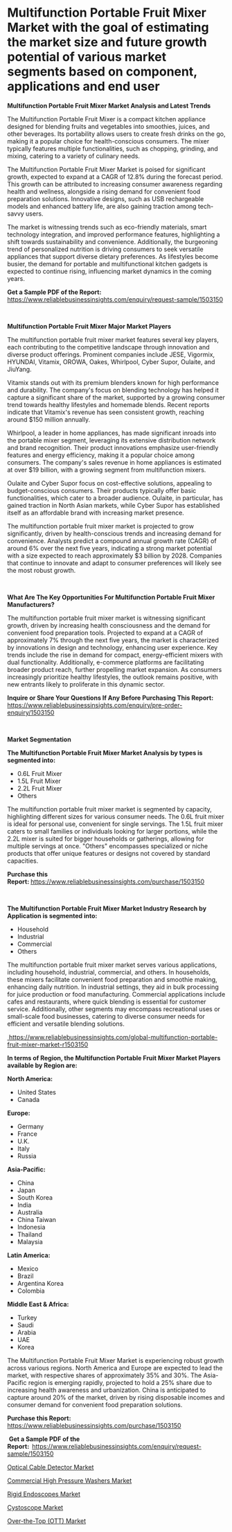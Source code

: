 <p><h1>Multifunction Portable Fruit Mixer Market with the goal of estimating the market size and future growth potential of various market segments based on component, applications and end user</h1></p><p><strong>Multifunction Portable Fruit Mixer Market Analysis and Latest Trends</strong></p>
<p><p>The Multifunction Portable Fruit Mixer is a compact kitchen appliance designed for blending fruits and vegetables into smoothies, juices, and other beverages. Its portability allows users to create fresh drinks on the go, making it a popular choice for health-conscious consumers. The mixer typically features multiple functionalities, such as chopping, grinding, and mixing, catering to a variety of culinary needs.</p><p>The Multifunction Portable Fruit Mixer Market is poised for significant growth, expected to expand at a CAGR of 12.8% during the forecast period. This growth can be attributed to increasing consumer awareness regarding health and wellness, alongside a rising demand for convenient food preparation solutions. Innovative designs, such as USB rechargeable models and enhanced battery life, are also gaining traction among tech-savvy users.</p><p>The market is witnessing trends such as eco-friendly materials, smart technology integration, and improved performance features, highlighting a shift towards sustainability and convenience. Additionally, the burgeoning trend of personalized nutrition is driving consumers to seek versatile appliances that support diverse dietary preferences. As lifestyles become busier, the demand for portable and multifunctional kitchen gadgets is expected to continue rising, influencing market dynamics in the coming years.</p></p>
<p><strong>Get a Sample PDF of the Report:&nbsp;</strong> <a href="https://www.reliablebusinessinsights.com/enquiry/request-sample/1503150?utm_campaign=63&utm_medium=2&utm_source=Github&utm_content=ia&utm_term=27122024&utm_id=multifunction-portable-fruit-mixer">https://www.reliablebusinessinsights.com/enquiry/request-sample/1503150</a></p>
<p>&nbsp;</p>
<p><strong>Multifunction Portable Fruit Mixer Major Market Players</strong></p>
<p><p>The multifunction portable fruit mixer market features several key players, each contributing to the competitive landscape through innovation and diverse product offerings. Prominent companies include JESE, Vigormix, HYUNDAI, Vitamix, OROWA, Oakes, Whirlpool, Cyber Supor, Oulaite, and JiuYang.</p><p>Vitamix stands out with its premium blenders known for high performance and durability. The company's focus on blending technology has helped it capture a significant share of the market, supported by a growing consumer trend towards healthy lifestyles and homemade blends. Recent reports indicate that Vitamix's revenue has seen consistent growth, reaching around $150 million annually.</p><p>Whirlpool, a leader in home appliances, has made significant inroads into the portable mixer segment, leveraging its extensive distribution network and brand recognition. Their product innovations emphasize user-friendly features and energy efficiency, making it a popular choice among consumers. The company's sales revenue in home appliances is estimated at over $19 billion, with a growing segment from multifunction mixers.</p><p>Oulaite and Cyber Supor focus on cost-effective solutions, appealing to budget-conscious consumers. Their products typically offer basic functionalities, which cater to a broader audience. Oulaite, in particular, has gained traction in North Asian markets, while Cyber Supor has established itself as an affordable brand with increasing market presence.</p><p>The multifunction portable fruit mixer market is projected to grow significantly, driven by health-conscious trends and increasing demand for convenience. Analysts predict a compound annual growth rate (CAGR) of around 6% over the next five years, indicating a strong market potential with a size expected to reach approximately $3 billion by 2028. Companies that continue to innovate and adapt to consumer preferences will likely see the most robust growth.</p></p>
<p>&nbsp;</p>
<p><strong>What Are The Key Opportunities For Multifunction Portable Fruit Mixer Manufacturers?</strong></p>
<p><p>The multifunction portable fruit mixer market is witnessing significant growth, driven by increasing health consciousness and the demand for convenient food preparation tools. Projected to expand at a CAGR of approximately 7% through the next five years, the market is characterized by innovations in design and technology, enhancing user experience. Key trends include the rise in demand for compact, energy-efficient mixers with dual functionality. Additionally, e-commerce platforms are facilitating broader product reach, further propelling market expansion. As consumers increasingly prioritize healthy lifestyles, the outlook remains positive, with new entrants likely to proliferate in this dynamic sector.</p></p>
<p><strong>Inquire or Share Your Questions If Any Before Purchasing This Report:</strong> <a href="https://www.reliablebusinessinsights.com/enquiry/pre-order-enquiry/1503150?utm_campaign=63&utm_medium=2&utm_source=Github&utm_content=ia&utm_term=27122024&utm_id=multifunction-portable-fruit-mixer">https://www.reliablebusinessinsights.com/enquiry/pre-order-enquiry/1503150</a></p>
<p>&nbsp;</p>
<p><strong>Market Segmentation</strong></p>
<p><strong>The Multifunction Portable Fruit Mixer Market Analysis by types is segmented into:</strong></p>
<p><ul><li>0.6L Fruit Mixer</li><li>1.5L Fruit Mixer</li><li>2.2L Fruit Mixer</li><li>Others</li></ul></p>
<p><p>The multifunction portable fruit mixer market is segmented by capacity, highlighting different sizes for various consumer needs. The 0.6L fruit mixer is ideal for personal use, convenient for single servings. The 1.5L fruit mixer caters to small families or individuals looking for larger portions, while the 2.2L mixer is suited for bigger households or gatherings, allowing for multiple servings at once. "Others" encompasses specialized or niche products that offer unique features or designs not covered by standard capacities.</p></p>
<p><strong>Purchase this Report:&nbsp;</strong><a href="https://www.reliablebusinessinsights.com/purchase/1503150?utm_campaign=63&utm_medium=2&utm_source=Github&utm_content=ia&utm_term=27122024&utm_id=multifunction-portable-fruit-mixer">https://www.reliablebusinessinsights.com/purchase/1503150</a></p>
<p>&nbsp;</p>
<p><strong>The Multifunction Portable Fruit Mixer Market Industry Research by Application is segmented into:</strong></p>
<p><ul><li>Household</li><li>Industrial</li><li>Commercial</li><li>Others</li></ul></p>
<p><p>The multifunction portable fruit mixer market serves various applications, including household, industrial, commercial, and others. In households, these mixers facilitate convenient food preparation and smoothie making, enhancing daily nutrition. In industrial settings, they aid in bulk processing for juice production or food manufacturing. Commercial applications include cafes and restaurants, where quick blending is essential for customer service. Additionally, other segments may encompass recreational uses or small-scale food businesses, catering to diverse consumer needs for efficient and versatile blending solutions.</p></p>
<p><a href="https://www.reliablebusinessinsights.com/global-multifunction-portable-fruit-mixer-market-r1503150?utm_campaign=63&utm_medium=2&utm_source=Github&utm_content=ia&utm_term=27122024&utm_id=multifunction-portable-fruit-mixer">&nbsp;https://www.reliablebusinessinsights.com/global-multifunction-portable-fruit-mixer-market-r1503150</a></p>
<p><strong>In terms of Region, the Multifunction Portable Fruit Mixer Market Players available by Region are:</strong></p>
<p>
    <p> <strong> North America: </strong>
        <ul>
            <li>United States</li>
            <li>Canada</li>
        </ul>
        </p> 
    <p> <strong> Europe: </strong>
        <ul>
            <li>Germany</li>
            <li>France</li>
            <li>U.K.</li>
            <li>Italy</li>
            <li>Russia</li>
        </ul>
        </p> 
    <p> <strong> Asia-Pacific: </strong>
        <ul>
            <li>China</li>
            <li>Japan</li>
            <li>South Korea</li>
            <li>India</li>
            <li>Australia</li>
            <li>China Taiwan</li>
            <li>Indonesia</li>
            <li>Thailand</li>
            <li>Malaysia</li>
        </ul>
        </p> 
    <p> <strong> Latin America: </strong>
        <ul>
            <li>Mexico</li>
            <li>Brazil</li>
            <li>Argentina Korea</li>
            <li>Colombia</li>
        </ul>
        </p> 
    <p> <strong> Middle East & Africa: </strong>
        <ul>
            <li>Turkey</li>
            <li>Saudi</li>
            <li>Arabia</li>
            <li>UAE</li>
            <li>Korea</li>
        </ul>
    </p>
    </p>
<p><p>The Multifunction Portable Fruit Mixer Market is experiencing robust growth across various regions. North America and Europe are expected to lead the market, with respective shares of approximately 35% and 30%. The Asia-Pacific region is emerging rapidly, projected to hold a 25% share due to increasing health awareness and urbanization. China is anticipated to capture around 20% of the market, driven by rising disposable incomes and consumer demand for convenient food preparation solutions.</p></p>
<p><strong>Purchase this Report: </strong><a href="https://www.reliablebusinessinsights.com/purchase/1503150?utm_campaign=63&utm_medium=2&utm_source=Github&utm_content=ia&utm_term=27122024&utm_id=multifunction-portable-fruit-mixer">https://www.reliablebusinessinsights.com/purchase/1503150</a></p>
<p>&nbsp;<strong>Get a Sample PDF of the Report:&nbsp;&nbsp;</strong><a href="https://www.reliablebusinessinsights.com/enquiry/request-sample/1503150?utm_campaign=63&utm_medium=2&utm_source=Github&utm_content=ia&utm_term=27122024&utm_id=multifunction-portable-fruit-mixer">https://www.reliablebusinessinsights.com/enquiry/request-sample/1503150</a></p>
<p><strong></strong></p>
<p><p><a href="https://github.com/millionkaryn68/Market-Research-Report-List-1/blob/main/optical-cable-detector-market.md?utm_campaign=63&utm_medium=2&utm_source=Github&utm_content=ia&utm_term=27122024&utm_id=multifunction-portable-fruit-mixer">Optical Cable Detector Market</a></p><p><a href="https://www.linkedin.com/pulse/comprehensive-examination-commercial-high-pressure-washers-qtike?utm_campaign=63&utm_medium=2&utm_source=Github&utm_content=ia&utm_term=27122024&utm_id=multifunction-portable-fruit-mixer">Commercial High Pressure Washers Market</a></p><p><a href="https://www.linkedin.com/pulse/how-rigid-endoscopes-market-projected-soar-size-share-137-ojgwf?utm_campaign=63&utm_medium=2&utm_source=Github&utm_content=ia&utm_term=27122024&utm_id=multifunction-portable-fruit-mixer">Rigid Endoscopes Market</a></p><p><a href="https://www.linkedin.com/pulse/cystoscope-market-segmentation-in-depth-analysis-hematuriaurinary-r1uhc?utm_campaign=63&utm_medium=2&utm_source=Github&utm_content=ia&utm_term=27122024&utm_id=multifunction-portable-fruit-mixer">Cystoscope Market</a></p><p><a href="https://github.com/leopardmicheal7019/Market-Research-Report-List-1/blob/main/over-the-top-ott-market.md?utm_campaign=63&utm_medium=2&utm_source=Github&utm_content=ia&utm_term=27122024&utm_id=multifunction-portable-fruit-mixer">Over-the-Top (OTT) Market</a></p></p>